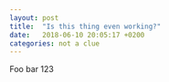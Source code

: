 ```yaml
---
layout: post
title:  "Is this thing even working?"
date:   2018-06-10 20:05:17 +0200
categories: not a clue
---
```


Foo bar 123